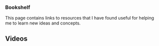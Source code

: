 ### Bookshelf

This page contains links to resources that I have found useful for helping me to learn new ideas and concepts.

## Videos
